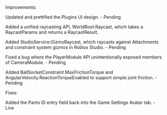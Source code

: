 Improvements:

Updated and prettified the Plugins UI design. - Pending
	
Added a unified raycasting API, WorldRoot:Raycast, which takes a RaycastParams and returns a RaycastResult.

Added StudioService:GizmoRaycast, which raycasts against Attachments and constraint system gizmos in Roblox Studio. - Pending
	
Fixed a bug where the PlayerModule API unintentionally exposed members of CameraModule. - Pending
	
Added BallSocketConstraint.MaxFrictionTorque and AngularVelocity.ReactionTorqueEnabled to support simple joint friction. - Pending
	
Fixes:

Added the Pants ID entry field back into the Game Settings Avatar tab. - Live
